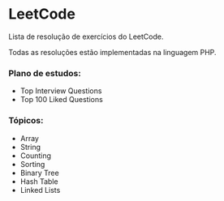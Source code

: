 # LeetCode

Lista de resolução de exercícios do LeetCode.

Todas as resoluções estão implementadas na linguagem PHP.

### Plano de estudos:
- Top Interview Questions
- Top 100 Liked Questions

### Tópicos:
- Array
- String
- Counting
- Sorting
- Binary Tree
- Hash Table
- Linked Lists